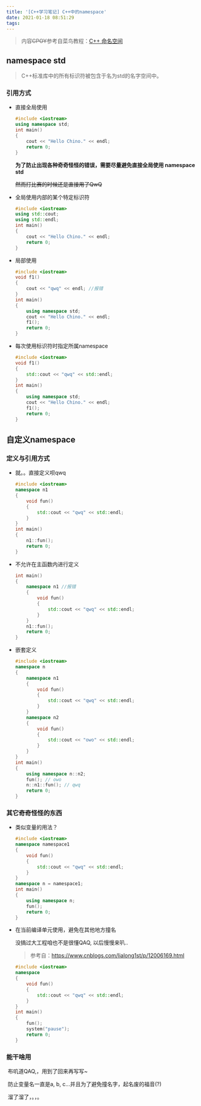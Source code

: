 ```yaml
---
title: '[C++学习笔记] C++中的namespace'
date: 2021-01-18 08:51:29
tags:
---
```


>  内容~~CPOY~~参考自菜鸟教程：[C++ 命名空间](https://www.runoob.com/cplusplus/cpp-namespaces.html)

## namespace std

> C++标准库中的所有标识符被包含于名为std的名字空间中。

### 引用方式

* 直接全局使用

  ```cpp
  #include <iostream>
  using namespace std;
  int main()
  {
      cout << "Hello Chino." << endl;
      return 0;
  }
  ```

  **为了防止出现各种奇奇怪怪的错误，需要尽量避免直接全局使用 namespace std**

  ~~然而打比赛的时候还是直接用了QwQ~~

* 全局使用内部的某个特定标识符

  ```cpp
  #include <iostream>
  using std::cout;
  using std::endl;
  int main()
  {
      cout << "Hello Chino." << endl;
      return 0;
  }
  ```

* 局部使用

  ```cpp
  #include <iostream>
  void f1()
  {
      cout << "qwq" << endl; //报错
  }
  int main()
  {
      using namespace std;
      cout << "Hello Chino." << endl;
      f1();
      return 0;
  }
  ```

* 每次使用标识符时指定所属namespace

  ```cpp
  #include <iostream>
  void f1()
  {
      std::cout << "qwq" << std::endl;
  }
  int main()
  {
      using namespace std;
      cout << "Hello Chino." << endl;
      f1();
      return 0;
  }
  ```

## 自定义namespace

### 定义与引用方式

* 就。。直接定义呗qwq

  ```cpp
  #include <iostream>
  namespace n1
  {
      void fun()
      {
          std::cout << "qwq" << std::endl;
      }
  }
  int main()
  {
      n1::fun();
      return 0;
  }
  ```

* 不允许在主函数内进行定义

  ```cpp
  int main()
  {
      namespace n1 //报错
      {
          void fun()
          {
              std::cout << "qwq" << std::endl;
          }
      }
      n1::fun();
      return 0;
  }
  ```

* 嵌套定义

  ```cpp
  #include <iostream>
  namespace n
  {
      namespace n1
      {
          void fun()
          {
              std::cout << "qwq" << std::endl;
          }
      }
      namespace n2
      {
          void fun()
          {
              std::cout << "owo" << std::endl;
          }
      }
  }
  int main()
  {
      using namespace n::n2;
      fun(); // owo
      n::n1::fun(); // qwq
      return 0;
  }
  ```

### 其它奇奇怪怪的东西

* 类似变量的用法？

  ```cpp
  #include <iostream>
  namespace namespace1
  {
      void fun()
      {
          std::cout << "qwq" << std::endl;
      }
  }
  namespace n = namespace1;
  int main()
  {
      using namespace n;
      fun();
      return 0;
  }
  ```

* 在当前编译单元使用，避免在其他地方撞名

  没搞过大工程咱也不是很懂QAQ, 以后慢慢来叭..

  > 参考自：https://www.cnblogs.com/lialong1st/p/12006169.html

  ```cpp
  #include <iostream>
  namespace
  {
      void fun()
      {
          std::cout << "qwq" << std::endl;
      }
  }
  int main()
  {
      fun();
      system("pause");
      return 0;
  }
  ```


### 能干啥用

​	布叽道QAQ,，用到了回来再写写~

​	防止变量名一直是a, b, c...并且为了避免撞名字，起名废的福音(?)

​	溜了溜了，。，。